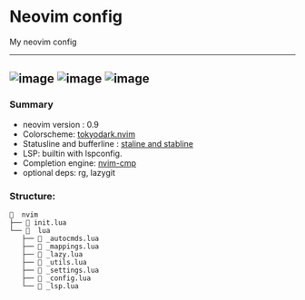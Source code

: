 # Neovim config
My neovim config

---
![image](https://user-images.githubusercontent.com/77913442/146633265-bdbcdae3-29b2-4058-b217-d5f2b162af40.png)
![image](https://user-images.githubusercontent.com/77913442/146633549-c098e7ca-6f6d-4740-8ab6-531d8a030555.png)
![image](https://user-images.githubusercontent.com/77913442/146633580-3fa0430e-228e-4010-97ca-46ea58cffc14.png)
---

### Summary

* neovim version : 0.9
* Colorscheme: [tokyodark.nvim](https://github.com/tiagovla/tokyodark.nvim)
* Statusline and bufferline : [staline and stabline](https://github.com/tamton-aquib/staline.nvim)
* LSP: builtin with lspconfig.
* Completion engine: [nvim-cmp](https://github.com/hrsh7th/nvim-cmp)
* optional deps: rg, lazygit

### Structure:

```
  nvim
├──  init.lua
└──   lua
   ├──  _autocmds.lua
   ├──  _mappings.lua
   ├──  _lazy.lua
   ├──  _utils.lua
   ├──  _settings.lua
   ├──  _config.lua
   └──  _lsp.lua
```
